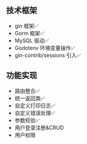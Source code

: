 
## 技术框架
- gin 框架✅
- Gorm 框架✅
- MySQL 驱动✅
- Godotenv 环境变量操作✅
- gin-contrib/sessions 引入✅


## 功能实现
- 路由整合✅
- 统一返回类✅
- 自定义打印日志✅
- 自定义错误处理✅
- 参数校验✅
- 用户登录注册&CRUD
- 用户权限